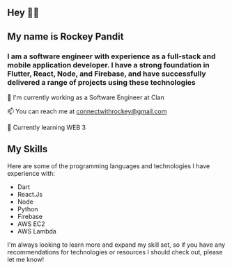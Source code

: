 ## Hey 👋🏻
## My name is Rockey Pandit
### I am a software engineer with experience as a full-stack and mobile application developer. I have a strong foundation in Flutter, React, Node, and Firebase, and have successfully delivered a range of projects using these technologies

🔭 I'm currently working as a Software Engineer at Clan

📫 You can reach me at connectwithrockey@gmail.com

🌱 Currently learning WEB 3

## My Skills

Here are some of the programming languages and technologies I have experience with:

- Dart
- React.Js
- Node
- Python
- Firebase
- AWS EC2
- AWS Lambda

I'm always looking to learn more and expand my skill set, so if you have any recommendations for technologies or resources I should check out, please let me know!

